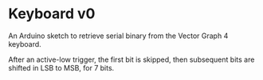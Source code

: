 # Keyboard v0

An Arduino sketch to retrieve serial binary from the Vector Graph 4 keyboard.

After an active-low trigger, the first bit is skipped, then
subsequent bits are shifted in LSB to MSB, for 7 bits.
